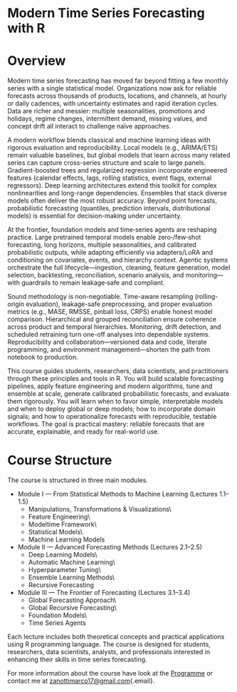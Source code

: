 # Modern Time Series Forecasting with R

# Overview

Modern time series forecasting has moved far beyond fitting a few monthly series with a single statistical model. Organizations now ask for reliable forecasts across thousands of products, locations, and channels, at hourly or daily cadences, with uncertainty estimates and rapid iteration cycles. Data are richer and messier: multiple seasonalities, promotions and holidays, regime changes, intermittent demand, missing values, and concept drift all interact to challenge naïve approaches.

A modern workflow blends classical and machine learning ideas with rigorous evaluation and reproducibility. Local models (e.g., ARIMA/ETS) remain valuable baselines, but global models that learn across many related series can capture cross-series structure and scale to large panels. Gradient-boosted trees and regularized regression incorporate engineered features (calendar effects, lags, rolling statistics, event flags, external regressors). Deep learning architectures extend this toolkit for complex nonlinearities and long-range dependencies. Ensembles that stack diverse models often deliver the most robust accuracy. Beyond point forecasts, probabilistic forecasting (quantiles, prediction intervals, distributional models) is essential for decision-making under uncertainty.

At the frontier, foundation models and time‑series agents are reshaping practice. Large pretrained temporal models enable zero‑/few‑shot forecasting, long horizons, multiple seasonalities, and calibrated probabilistic outputs, while adapting efficiently via adapters/LoRA and conditioning on covariates, events, and hierarchy context. Agentic systems orchestrate the full lifecycle—ingestion, cleaning, feature generation, model selection, backtesting, reconciliation, scenario analysis, and monitoring—with guardrails to remain leakage‑safe and compliant.

Sound methodology is non-negotiable. Time-aware resampling (rolling-origin evaluation), leakage-safe preprocessing, and proper evaluation metrics (e.g., MASE, RMSSE, pinball loss, CRPS) enable honest model comparison. Hierarchical and grouped reconciliation ensure coherence across product and temporal hierarchies. Monitoring, drift detection, and scheduled retraining turn one-off analyses into dependable systems. Reproducibility and collaboration—versioned data and code, literate programming, and environment management—shorten the path from notebook to production.

This course guides students, researchers, data scientists, and practitioners through these principles and tools in R. You will build scalable forecasting pipelines, apply feature engineering and modern algorithms, tune and ensemble at scale, generate calibrated probabilistic forecasts, and evaluate them rigorously. You will learn when to favor simple, interpretable models and when to deploy global or deep models; how to incorporate domain signals; and how to operationalize forecasts with reproducible, testable workflows. The goal is practical mastery: reliable forecasts that are accurate, explainable, and ready for real-world use.

# Course Structure

The course is structured in three main modules.

-   Module I — From Statistical Methods to Machine Learning (Lectures 1.1–1.5)
    -   Manipulations, Transformations & Visualizations\
    -   Feature Engineering\
    -   Modeltime Framework\
    -   Statistical Models\
    -   Machine Learning Models
-   Module II — Advanced Forecasting Methods (Lectures 2.1–2.5)
    -   Deep Learning Models\
    -   Automatic Machine Learning\
    -   Hyperparameter Tuning\
    -   Ensemble Learning Methods\
    -   Recursive Forecasting
-   Module III — The Frontier of Forecasting (Lectures 3.1–3.4)
    -   Global Forecasting Approach\
    -   Global Recursive Forecasting\
    -   Foundation Models\
    -   Time Series Agents

Each lecture includes both theoretical concepts and practical applications using R programming language. The course is designed for students, researchers, data scientists, analysts, and professionals interested in enhancing their skills in time series forecasting.

For more information about the course have look at the [Programme](https://marcozanotti.github.io/modern-tsf-r/docs/general-info/syllabus.html) or contact me at [zanottimarco17\@gmail.com](mailto:zanottimarco17@gmail.com){.email}.